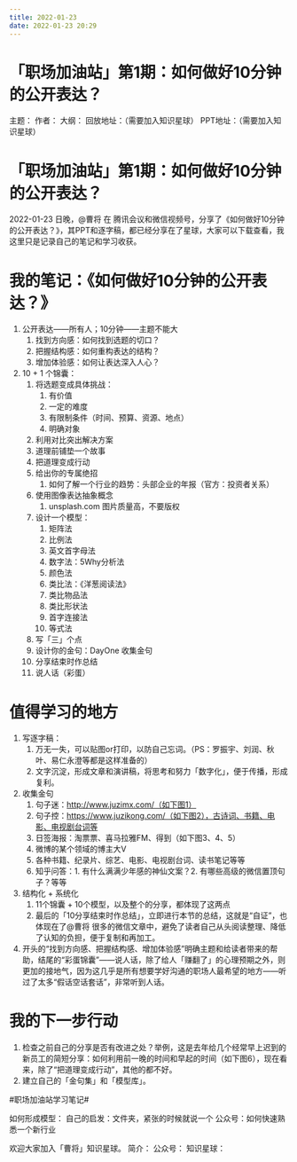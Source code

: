 ```yaml
---
title: 2022-01-23
date: 2022-01-23 20:29
---
```


# 「职场加油站」第1期：如何做好10分钟的公开表达？
主题：
作者：
大纲：
回放地址：（需要加入知识星球）
PPT地址：（需要加入知识星球）

# 「职场加油站」第1期：如何做好10分钟的公开表达？

2022-01-23 日晚，@曹将 在 腾讯会议和微信视频号，分享了《如何做好10分钟的公开表达？》，其PPT和逐字稿，都已经分享在了星球，大家可以下载查看，我这里只是记录自己的笔记和学习收获。

# 我的笔记：《如何做好10分钟的公开表达？》
1.  公开表达——所有人；10分钟——主题不能大
    1. 找到方向感：如何找到选题的切口？
    2. 把握结构感：如何重构表达的结构？
    3. 增加体验感：如何让表达深入人心？
2. 10 + 1 个锦囊：
    1. 将选题变成具体挑战：
        1. 有价值
        2. 一定的难度
        3. 有限制条件（时间、预算、资源、地点）
        4. 明确对象
    2. 利用对比突出解决方案
    3. 道理前铺垫一个故事
    4. 把道理变成行动
    5. 给出你的专属绝招
        1. 如何了解一个行业的趋势：头部企业的年报（官方：投资者关系）
    6. 使用图像表达抽象概念
        1. unsplash.com 图片质量高，不要版权
    7. 设计一个模型：
        1. 矩阵法
        2. 比例法
        3. 英文首字母法
        4. 数字法：5Why分析法
        5. 颜色法
        6. 类比法：《洋葱阅读法》
        7. 类比物品法
        8. 类比形状法
        9. 首字连接法
        10. 等式法
    8. 写「三」个点
    9. 设计你的金句：DayOne 收集金句
    10. 分享结束时作总结
    11. 说人话（彩蛋）

# 值得学习的地方
1. 写逐字稿：
    1. 万无一失，可以贴图or打印，以防自己忘词。（PS：罗振宇、刘润、秋叶、易仁永澄等都是这样准备的）
    2. 文字沉淀，形成文章和演讲稿，将思考和努力「数字化」，便于传播，形成复利。
2. 收集金句
    1. 句子迷：http://www.juzimx.com/（如下图1）
    2. 句子控：https://www.juzikong.com/（如下图2），古诗词、书籍、电影、电视剧台词等
    3. 日签海报：淘票票、喜马拉雅FM、得到（如下图3、4、5）
    4. 微博的某个领域的博主大V
    5. 各种书籍、纪录片、综艺、电影、电视剧台词、读书笔记等等
    6. 知乎问答：1. 有什么满满少年感的神仙文案？2. 有哪些高级的微信置顶句子？等等
3. 结构化 + 系统化
    1. 11个锦囊 + 10个模型，以及整个的分享，都体现了这两点
    2. 最后的「10分享结束时作总结」，立即进行本节的总结，这就是“自证”，也体现在了@曹将 很多的微信文章中，避免了读者自己从头阅读整理、降低了认知的负担，便于复制和再加工。
4. 开头的“找到方向感、把握结构感、增加体验感”明确主题和给读者带来的帮助，结尾的“彩蛋锦囊”——说人话，除了给人「赚翻了」的心理预期之外，则更加的接地气，因为这几乎是所有想要学好沟通的职场人最希望的地方——听过了太多“假话空话套话”，非常听到人话。

# 我的下一步行动
1. 检查之前自己的分享是否有改进之处？举例，这是去年给几个经常早上迟到的新员工的简短分享：如何利用前一晚的时间和早起的时间（如下图6），现在看来，除了“把道理变成行动”，其他的都不好。
2. 建立自己的「金句集」和「模型库」。

#职场加油站学习笔记#

如何形成模型：
自己的启发：文件夹，紧张的时候就说一个
公众号：如何快速熟悉一个新行业


欢迎大家加入「曹将」知识星球。
简介：
公众号：
知识星球：



